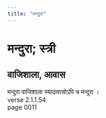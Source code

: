 ```yaml
---
title: "मन्दुरा"
---
```


# मन्दुरा; स्त्री
## वाजिशाला, आवास
मन्दुरा वाजिशाला स्यादावासोऽपि च मन्दुरा ।<br />verse 2.1.1.54<br />page 0011

